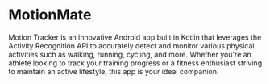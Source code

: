 # MotionMate

Motion Tracker is an innovative Android app built in Kotlin that leverages the Activity Recognition API to accurately detect and monitor various physical activities such as walking, running, cycling, and more. Whether you're an athlete looking to track your training progress or a fitness enthusiast striving to maintain an active lifestyle, this app is your ideal companion.
